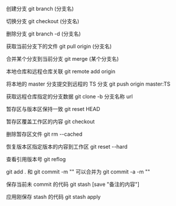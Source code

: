 创建分支 git branch (分支名)

切换分支 git checkout (分支名)

删除分支 git branch -d (分支名)

获取当前分支下的文件 git pull origin (分支名)

合并某个分支到当前分支 git merge (某个分支名)

本地仓库和远程仓库关联 git remote add origin <url>

将本地的 master 分支提交到远程的 TS 分支 git push origin master:TS

获取远程仓库指定的分支数据 git clone -b 分支名称 url

暂存区与版本区保持一致 git reset HEAD <file>

暂存区覆盖工作区的内容 git checkout <file>

删除暂存区文件 git rm <file> --cached

恢复版本区指定版本的内容到工作区 git reset --hard <version>

查看引用版本号 git reflog

git add . 和 git commit -m "" 可以合并为 git commit -a -m ""

保存当前未 commit 的代码 git stash [save "备注的内容"]

应用刚保存 stash 的代码 git stash apply
